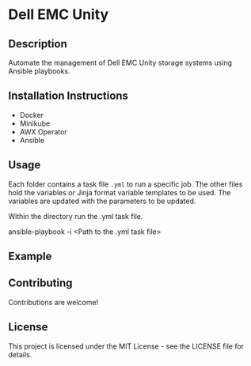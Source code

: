 # Dell EMC Unity

## Description
Automate the management of Dell EMC Unity storage systems using Ansible playbooks.

## Installation Instructions

- Docker
- Minikube
- AWX Operator
- Ansible

## Usage
Each folder contains a task file `.yml` to run a specific job. The other files hold the variables or Jinja format variable templates to be used. The variables are updated with the parameters to be updated.

Within the directory run the .yml task file.

ansible-playbook -i <Inventory Path> <Path to the .yml task file>

## Example




## Contributing
Contributions are welcome! 

## License
This project is licensed under the MIT License - see the LICENSE file for details.


